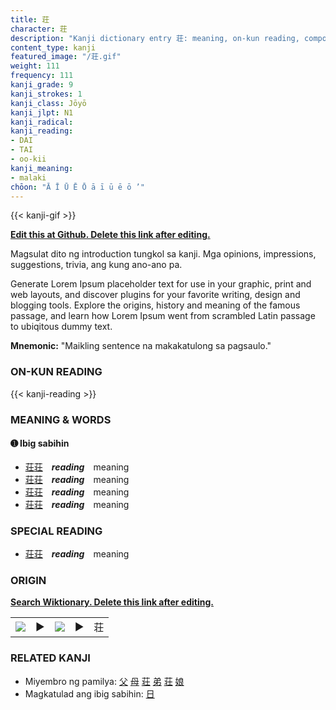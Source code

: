 ```yaml
---
title: 荘
character: 荘
description: "Kanji dictionary entry 荘: meaning, on-kun reading, compounds, origin, related kanji"
content_type: kanji
featured_image: "/荘.gif"
weight: 111
frequency: 111
kanji_grade: 9
kanji_strokes: 1
kanji_class: Jōyō
kanji_jlpt: N1
kanji_radical: 
kanji_reading: 
- DAI
- TAI
- oo-kii
kanji_meaning:
- malaki
chōon: "Ā Ī Ū Ē Ō ā ī ū ē ō ’"
---
```

[//]: # (Don't edit the line below. Kanji animated GIF code is automatically generated.)
{{< kanji-gif >}}

[//]: # (Edit below this line.)

**[Edit this at Github. Delete this link after editing.](https://github.com/tim0g/tim/tree/main/content/kanji/荘/index.md)**

Magsulat dito ng introduction tungkol sa kanji. Mga opinions, impressions, suggestions, trivia, ang kung ano-ano pa.

Generate Lorem Ipsum placeholder text for use in your graphic, print and web layouts, and discover plugins for your favorite writing, design and blogging tools. Explore the origins, history and meaning of the famous passage, and learn how Lorem Ipsum went from scrambled Latin passage to ubiqitous dummy text.
 
**Mnemonic:** "Maikling sentence na makakatulong sa pagsaulo."

### ON-KUN READING

[//]: # (Don't edit the line below. ON-KUN READING code is automatically generated.)
{{< kanji-reading >}}

### MEANING & WORDS

#### ➊ **Ibig sabihin**
  - [荘](../荘)[荘](../荘)　***reading***　meaning
  - [荘](../荘)[荘](../荘)　***reading***　meaning
  - [荘](../荘)[荘](../荘)　***reading***　meaning
  - [荘](../荘)[荘](../荘)　***reading***　meaning

### SPECIAL READING
  - [荘](../荘)[荘](../荘)　***reading***　meaning

### ORIGIN

**[Search Wiktionary. Delete this link after editing.](https://wiktionary.org/wiki/荘)**
<table class="kanji-table"><tr><td>
<img src="60px-荘-bronze.svg.png">
</td><td>▶</td><td>
<img src="60px-荘-oracle.svg.png">
</td><td>▶</td>
<td class="kanji-origin">荘</td>
</tr></table>

### RELATED KANJI
- Miyembro ng pamilya: [父](../父) [母](../母) [荘](../荘) [弟](../弟) [荘](../荘) [娘](../娘)
- Magkatulad ang ibig sabihin: [日](../日)
